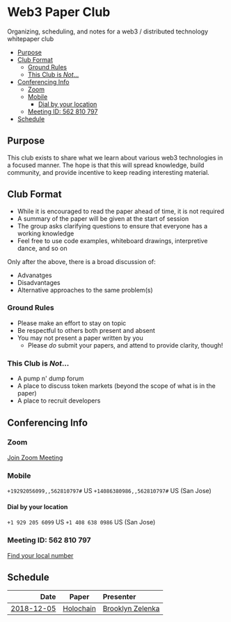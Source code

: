 # Web3 Paper Club
Organizing, scheduling, and notes for a web3 / distributed technology whitepaper club

* [Purpose](#purpose)
* [Club Format](#club-format)
   * [Ground Rules](#ground-rules)
   * [This Club is <em>Not</em>...](#this-club-is-not)
* [Conferencing Info](#conferencing-info)
   * [Zoom](#zoom)
   * [Mobile](#mobile)
      * [Dial by your location](#dial-by-your-location)
   * [Meeting ID: 562 810 797](#meeting-id-562-810-797)
* [Schedule](#schedule)

## Purpose

This club exists to share what we learn about various web3 technologies in a focused manner. The hope is that this will spread knowledge, build community, and provide incentive to keep reading interesting material.

## Club Format

* While it is encouraged to read the paper ahead of time, it is not required
* A summary of the paper will be given at the start of session
* The group asks clarifying questions to ensure that everyone has a working knowledge
* Feel free to use code examples, whiteboard drawings, interpretive dance, and so on

Only after the above, there is a broad discussion of:
* Advanatges
* Disadvantages
* Alternative approaches to the same problem(s)

### Ground Rules

* Please make an effort to stay on topic
* Be respectful to others both present and absent
* You may not present a paper written by you
  * Please _do_ submit your papers, and attend to provide clarity, though!

### This Club is _Not_...

* A pump n' dump forum
* A place to discuss token markets (beyond the scope of what is in the paper)
* A place to recruit developers

## Conferencing Info

### Zoom
[Join Zoom Meeting](https://zoom.us/j/562810797)

### Mobile
`+19292056099,,562810797#` US
`+14086380986,,562810797#` US (San Jose)

#### Dial by your location
`+1 929 205 6099` US
`+1 408 638 0986` US (San Jose)

### Meeting ID: 562 810 797
[Find your local number](https://zoom.us/u/abPYStPclS)

## Schedule

| Date        | Paper                                                                                     | Presenter                                      |
|------------:|-------------------------------------------------------------------------------------------|:-----------------------------------------------|
|  [2018-12-05](https://www.timeanddate.com/worldclock/meetingdetails.html?year=2018&month=12&day=4&hour=16&min=0&sec=0&p1=256&p2=102&p3=37&p4=179&p5=240) | [Holochain](https://github.com/spadebuilders/web3-paper-club/issues/10)                              | [Brooklyn Zelenka](https://github.com/expede)  |

